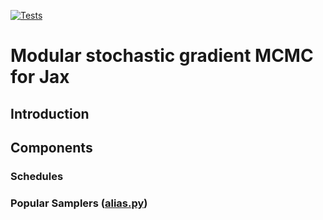 [![Tests](https://github.com/pfuxs/jax-sgmc/actions/workflows/ci.yml/badge.svg)](https://github.com/pfuxs/jax-sgmc/actions/workflows/ci.yml)

# Modular stochastic gradient MCMC for Jax

## Introduction


## Components

### Schedules

### Popular Samplers ([alias.py](test))

